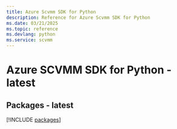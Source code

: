 ```yaml
---
title: Azure Scvmm SDK for Python
description: Reference for Azure Scvmm SDK for Python
ms.date: 03/21/2025
ms.topic: reference
ms.devlang: python
ms.service: scvmm
---
```

# Azure SCVMM SDK for Python - latest
## Packages - latest
[!INCLUDE [packages](scvmm-index.md)]